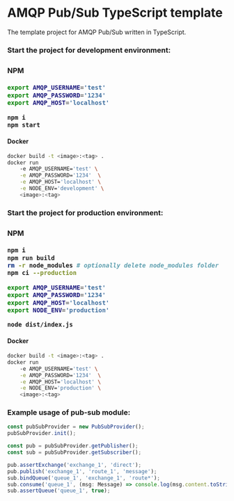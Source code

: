 # AMQP Pub/Sub TypeScript template
The template project for AMQP Pub/Sub written in TypeScript.

<b><h3>Start the project for development environment:<h3></b>

<h4>NPM</h4>

```bash
export AMQP_USERNAME='test'
export AMQP_PASSWORD='1234'
export AMQP_HOST='localhost'

npm i
npm start
```

<h4>Docker</h4>

```bash
docker build -t <image>:<tag> .
docker run 
    -e AMQP_USERNAME='test' \
    -e AMQP_PASSWORD='1234'  \
    -e AMQP_HOST='localhost' \
    -e NODE_ENV='development' \
    <image>:<tag>
```

<b><h3>Start the project for production environment:<h3></b>

<h4>NPM</h4>

```bash
npm i
npm run build
rm -r node_modules # optionally delete node_modules folder
npm ci --production

export AMQP_USERNAME='test'
export AMQP_PASSWORD='1234'
export AMQP_HOST='localhost'
export NODE_ENV='production'

node dist/index.js
```

<h4>Docker</h4>

```bash
docker build -t <image>:<tag> .
docker run 
    -e AMQP_USERNAME='test' \
    -e AMQP_PASSWORD='1234'  \
    -e AMQP_HOST='localhost' \
    -e NODE_ENV='production' \
    <image>:<tag>
```

<b><h3>Example usage of pub-sub module:</h3></b>

```js
const pubSubProvider = new PubSubProvider();
pubSubProvider.init();

const pub = pubSubProvider.getPublisher();
const sub = pubSubProvider.getSubscriber();

pub.assertExchange('exchange_1', 'direct');
pub.publish('exchange_1', 'route_1', 'message');
sub.bindQueue('queue_1', 'exchange_1', 'route*');
sub.consume('queue_1', (msg: Message) => console.log(msg.content.toString()), false);
sub.assertQueue('queue_1', true);
```